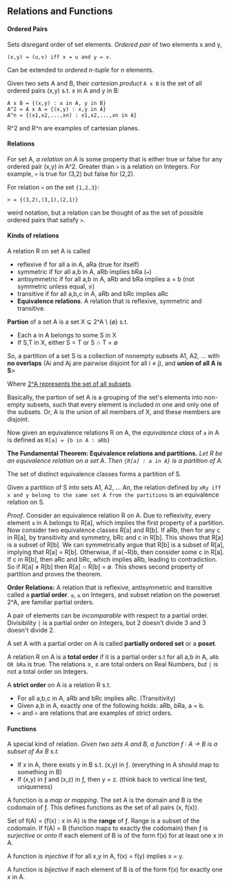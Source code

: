 ## Relations and Functions
#### Ordered Pairs
Sets disregard order of set elements. *Ordered pair* of two elements x and y,
```
(x,y) = (u,v) iff x = u and y = v.
```
Can be extended to *ordered n-tuple* for n elements.

Given two sets A and B, their *cartesian product* `A x B` is the set of all ordered pairs (x,y) s.t. x in A and y in B:
```
A x B = {(x,y) : x in A, y in B}
A^2 = A x A = {(x,y) : x,y in A}
A^n = {(x1,x2,...,xn) : x1,x2,...,xn in A}
```
R^2 and R^n are examples of cartesian planes. 

#### Relations 
For set A, *a relation on A* is some property that is either true or false for any ordered pair (x,y) in A^2. Greater than `>` is a relation on Integers. For example, `>` is true for (3,2) but false for (2,2).

For relation `>` on the set `{1,2,3}`:
```
> = {(3,2),(3,1),(2,1)}
```
weird notation, but a relation can be thought of as the set of possible ordered pairs that satisfy `>`.

#### Kinds of relations
A relation R on set A is called
- reflexive if for all a in A, aRa (true for itself) 
- symmetric if for all a,b in A, aRb implies bRa (`=`)
- antisymmetric if for all a,b in A, aRb and bRa implies a = b (not symmetric unless equal, ≤)
- transitive if for all a,b,c in A, aRb and bRc implies aRc
- **Equivalence relations**. A relation that is reflexive, symmetric and transitive.

**Partion** of a set A is a set X ⊆ 2^A \ {ø} s.t.
- Each a in A belongs to some S in X
- If S,T in X, either S = T or S ∩ T = ∅

So, a partition of a set S is a collection of nonempty subsets A1, A2, ... with **no overlaps** (Ai and Aj are pairwise disjoint for all i ≠ j), and **union of all A is S**>

Where [2^A represents the set of all subsets](Sets.md#set-of-all-subsets).

Basically, the partion of set A is a grouping of the set's elements into non-empty subsets, such that every element is included in one and only one of the subsets. Or, A is the union of all members of X, and these members are disjoint.

Now given an equivalence relations R on A, the *equivalence class* of `a` in A is defined as `R[a] = {b in A : aRb}`

**The Fundamental Theorem: Equivalence relations and partitions.** *Let R be an equivalence relation on a set A. Then `{R[a] : a in A}` is a partition of A.*

The set of distinct equivalence classes forms a partition of S. 

Given a partition of S into sets A1, A2, ... An, the relation defined by `xRy iff x and y belong to the same set A from the partitions` is an equivalence relation on S.

  *Proof*. Consider an equivalence relation R on A. Due to reflexivity, every element `a` in A belongs to R[a], which implies the first property of a partition. Now consider two equivalence classes R[a] and R[b]. If aRb, then for any c in R[a], by transitivity and symmetry, bRc and c in R[b]. This shows that R[a] is a subset of R[b]. We can symmetrically argue that R[b] is a subset of R[a], implying that R[a] = R[b].
  Otherwise, if a(¬R)b, then consider some c in R[a]. If c in R[b], then aRc and bRc, which implies aRb, leading to contradiction. So if R[a] ≠ R[b] then R[a] ∩ R[b] = ø. This shows second property of partition and proves the theorem.
  
**Order Relations:** A relation that is reflexive, antisymmetric and transitive called a **partial order**. `≤`, `≥` on Integers, and subset relation on the powerset 2^A, are familiar partial orders. 

A pair of elements can be *incomparable* with respect to a partial order. Divisibility `|` is a partial order on Integers, but 2 doesn't divide 3 and 3 doesn't divide 2.

A set A with a partial order on A is called **partially ordered set** or a **poset**.

A relation R on A is a **total order** if it is a partial order s.t for all a,b in A,  `aRb OR bRa` is true. The relations ≥, ≤ are total orders on Real Numbers, but `|` is not a total order on Integers.

A **strict order** on A is a relation R s.t.
- For all a,b,c in A, aRb and bRc implies aRc. (Transitivity)
- Given a,b in A, exactly one of the following holds: aRb, bRa, a = b.
- `<` and `>` are relations that are examples of strict orders.

#### Functions
A special kind of relation.
*Given two sets A and B, a function ƒ : A -> B is a subset of Ax B s.t.*
 - If x in A, there exists y in B s.t. (x,y) in ƒ. (everything in A should map to something in B)
 - If (x,y) in ƒ and (x,z) in ƒ, then y = z. (think back to vertical line test, uniqueness)

A function is a *map or mapping*. The set A is the domain and B is the codomain of ƒ. This defines functions as the set of all pairs (x, f(x)). 

Set of f(A) = {f(x) : x in A} is the **range** of ƒ. Range is a subset of the codomain. If f(A) = B (function maps to exactly the codomain) then ƒ is *surjective* or *onto* if each element of B is of the form f(x) for at least one x in A.

A function is *injective* if for all x,y in A, f(x) = f(y) implies x = y. 

A function is *bijective* if each element of B is of the form f(x) for exactly one x in A.
